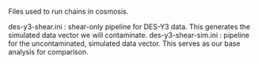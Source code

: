Files used to run chains in cosmosis.

des-y3-shear.ini     : shear-only pipeline for DES-Y3 data. This generates the simulated data vector we will contaminate. 
des-y3-shear-sim.ini : pipeline for the uncontaminated, simulated data vector. This serves as our base analysis for comparison.   
